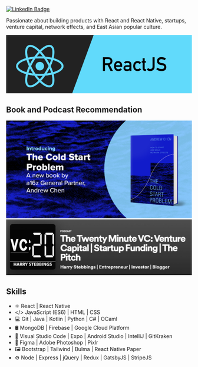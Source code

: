 <!-- ![Profile views](https://gpvc.arturio.dev/wenxchn)   -->
[![LinkedIn Badge](https://img.shields.io/badge/LinkedIn-Profile-informational?style=flat&logo=linkedin&logoColor=white&color=0D76A8)](https://www.linkedin.com/in/wenxchn/)

Passionate about building products with React and React Native, startups, venture capital, network effects, and East Asian popular culture.

![React and React Native Developer](https://github.com/Wenxchn/Wenxchn/blob/main/React.png)
 
## Book and Podcast Recommendation

<img src="https://github.com/Wenxchn/Wenxchn/blob/main/TheColdStart.jpg" width="700">

<img src="https://github.com/Wenxchn/Wenxchn/blob/main/TwentyVC.JPG" width="700">

## Skills
* ⚛ React | React Native
* </> JavaScript (ES6) | HTML | CSS
* 💻 Git | Java | Kotlin | Python | C# | OCaml
* 🛢 MongoDB | Firebase | Google Cloud Platform
* 🔧 Visual Studio Code | Expo | Android Studio | IntelliJ | GitKraken
* 🎨 Figma | Adobe Photoshop | Pixlr
* 🖼️ Bootstrap | Tailwind | Bulma | React Native Paper
* ⚙️ Node | Express | jQuery | Redux | GatsbyJS | StripeJS
